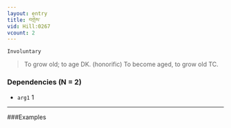 ```yaml
---
layout: entry
title: བགྲེས་
vid: Hill:0267
vcount: 2
---
```

`Involuntary` 
> To grow old; to age DK\.
 (honorific) To become aged, to grow old TC\.

### Dependencies (N = 2)
* `arg1` 1

---

###Examples



